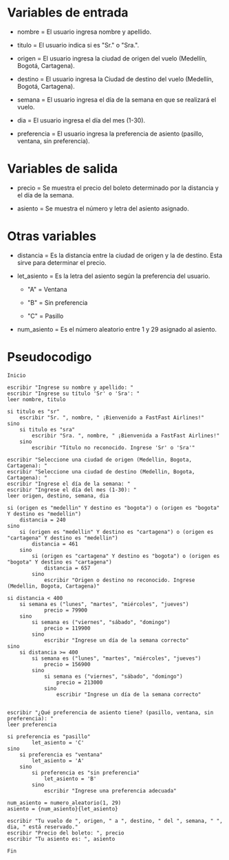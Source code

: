 # Variables de entrada

- nombre = El usuario ingresa nombre y apellido.

- titulo = El usuario indica si es "Sr." o "Sra.".

- origen = El usuario ingresa la ciudad de origen del vuelo (Medellín, Bogotá, Cartagena).

- destino = El usuario ingresa la Ciudad de destino del vuelo (Medellín, Bogotá, Cartagena).

- semana = El usuario ingresa  el día de la semana en que se realizará el vuelo.

- dia = El usuario ingresa el día del mes (1-30).

- preferencia = El usuario ingresa la preferencia de asiento (pasillo, ventana, sin preferencia).

# Variables de salida

- precio = Se muestra el precio del boleto determinado por la distancia y el día de la semana.

- asiento = Se muestra el número y letra del asiento asignado.

# Otras variables

- distancia = Es la distancia entre la ciudad de origen y la de destino. Esta sirve para determinar el precio.

- let_asiento = Es la letra del asiento según la preferencia del usuario.

    - "A" = Ventana

    - "B" = Sin preferencia

    - "C" = Pasillo

- num_asiento = Es el número aleatorio entre 1 y 29 asignado al asiento.

# Pseudocodigo

```
Inicio  

escribir "Ingrese su nombre y apellido: "    
escribir "Ingrese su título 'Sr' o 'Sra': "  
leer nombre, titulo    
    
si titulo es "sr"  
    escribir "Sr. ", nombre, " ¡Bienvenido a FastFast Airlines!"  
sino
    si titulo es "sra"  
        escribir "Sra. ", nombre, " ¡Bienvenida a FastFast Airlines!"  
    sino  
        escribir "Título no reconocido. Ingrese 'Sr' o 'Sra'"  
    
escribir "Seleccione una ciudad de origen (Medellin, Bogota, Cartagena): "       
escribir "Seleccione una ciudad de destino (Medellin, Bogota, Cartagena): "    
escribir "Ingrese el día de la semana: "  
escribir "Ingrese el día del mes (1-30): "  
leer origen, destino, semana, dia  
      
si (origen es "medellin" Y destino es "bogota") o (origen es "bogota" Y destino es "medellin")  
    distancia = 240  
sino
    si (origen es "medellin" Y destino es "cartagena") o (origen es "cartagena" Y destino es "medellin")  
        distancia = 461  
    sino
        si (origen es "cartagena" Y destino es "bogota") o (origen es "bogota" Y destino es "cartagena")  
            distancia = 657  
        sino  
            escribir "Origen o destino no reconocido. Ingrese (Medellin, Bogota, Cartagena)"  
 
si distancia < 400  
    si semana es ("lunes", "martes", "miércoles", "jueves")  
            precio = 79900  
    sino
        si semana es ("viernes", "sábado", "domingo")  
            precio = 119900  
        sino  
            escribir "Ingrese un día de la semana correcto"  
sino
    si distancia >= 400  
        si semana es ("lunes", "martes", "miércoles", "jueves")  
            precio = 156900  
        sino
            si semana es ("viernes", "sábado", "domingo")  
                precio = 213000  
            sino  
                escribir "Ingrese un día de la semana correcto"  
      
  
escribir "¿Qué preferencia de asiento tiene? (pasillo, ventana, sin preferencia): "  
leer preferencia  
 
si preferencia es "pasillo"  
        let_asiento = 'C'  
sino
    si preferencia es "ventana"  
        let_asiento = 'A'  
    sino
        si preferencia es "sin preferencia"  
            let_asiento = 'B'  
        sino  
            escribir "Ingrese una preferencia adecuada"  
 
num_asiento = numero_aleatorio(1, 29)  
asiento = {num_asiento}{let_asiento}  

escribir "Tu vuelo de ", origen, " a ", destino, " del ", semana, " ", dia, " está reservado."  
escribir "Precio del boleto: ", precio  
escribir "Tu asiento es: ", asiento  

Fin
```
